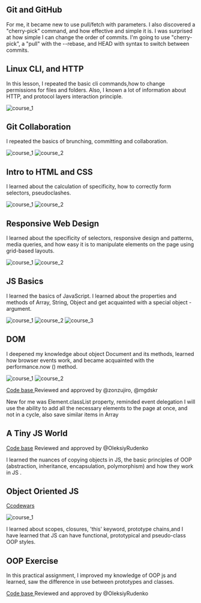 ## Git and GitHub

For me, it became new to use pull/fetch with parameters. I also discovered a "cherry-pick" command, and how effective and simple it is.
I was surprised at how simple I can change the order of commits.
I'm going to use  "cherry-pick", a "pull" with the --rebase, and HEAD with syntax to switch between commits.

## Linux CLI, and HTTP

In this lesson, I repeated the basic cli commands,how to change permissions for files and folders. Also, I known a lot of information about HTTP, and protocol layers interaction principle.

![course_1](task_linux_cli/1.png)

## Git Collaboration

I repeated the basics of brunching, committing and collaboration.

![course_1](task_git_collaboration/1.png)
![course_2](task_git_collaboration/2.png)

## Intro to HTML and CSS

I learned about the calculation of specificity, how to correctly form selectors, pseudoclashes.

![course_1](task_git_html_css_intro/1.png)
![course_2](task_git_html_css_intro/2.png)

## Responsive Web Design

I learned about the specificity of selectors, responsive design and patterns, media queries, and how easy it is to manipulate elements on the page using grid-based layouts.

![course_1](task_responsive_web_design/1.png)
![course_2](task_responsive_web_design/2.png)

## JS Basics

I learned the basics of JavaScript. I learned about the properties and methods of Array, String, Object and get acquainted with a special object -  argument.

![course_1](task_js_basics/1.png)
![course_2](task_js_basics/2.png)
![course_3](task_js_basics/3.png)

## DOM

I deepened my knowledge about object Document and its methods, learned how browser events work, and became acquainted with the performance.now () method.

![course_1](task_js_dom/1.png)
![course_2](task_js_dom/2.png)

[Code base ](https://github.com/IrynaY/test) Reviewed and approved by @zonzujiro, @mgdskr

New for me was Element.classList property, reminded event delegation
I will use the ability to add all the necessary elements to the page at once, and not in a cycle, also save similar items in Array


## A Tiny JS World

[Code base](https://github.com/IrynaY/a-tiny-JS-world/blob/populate-world/index.js) Reviewed and approved by @OleksiyRudenko

I learned the nuances of copying objects in JS, the basic principles of OOP (abstraction, inheritance, encapsulation, polymorphism) and how they work in JS .


## Object Oriented JS

[Ccodewars](https://www.codewars.com/users/Murinis28)

![course_1](task_js_oop/1.png)

<!-- [Code base ](https://github.com/IrynaY/frontend-nanodegree-arcade-game) Reviewed and approved by @ -->

I learned about scopes, closures, 'this' keyword, prototype chains,and I have learned that JS can have functional, prototypical and pseudo-class OOP styles.

## OOP Exercise

In this practical assignment, I improved my knowledge of OOP js and learned, saw the difference in use between prototypes and classes.

[Code base ](https://github.com/IrynaY/a-tiny-JS-world/blob/master/index.js) Reviewed and approved by @OleksiyRudenko
<!-- https://github.com/kottans/frontend-2019-homeworks/pull/54 -->

<!-- ## Offline Web Applications

![course_1](task_offline_web_app/1.png) -->


<!-- ## Memory Pair Game

[Code base ](https://github.com/IrynaY/a-tiny-JS-world/blob/master/index.js) Reviewed and approved by @ -->
